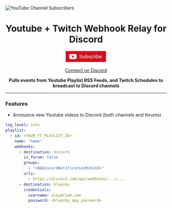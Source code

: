 ![YouTube Channel Subscribers](https://img.shields.io/youtube/channel/subscribers/UCXgqRZv7bHsKzwYBrtA9DFA?label=Youtube%20Subscribers&logo=Alaydriem&style=flat-square)

<div align="center">

  <h1>Youtube + Twitch Webhook Relay for Discord</h1>

<a href="https://www.youtube.com/@Alaydriem"><img src="https://raw.githubusercontent.com/alaydriem/bedrock-material-list/master/docs/subscribe.png" width="140"/></a>

<a href="https://discord.gg/CdtchD5zxr">Connect on Discord</a>

  <p>
    <strong>Pulls events from Youtube Playlist RSS Feeds, and Twitch Schedules to broadcast to Discord channels</strong>
  </p>
  <hr />
</div>

### Features

- Announce new Youtube videos to Discord (both channels and forums)

```yaml
log_level: info
playlist:
  - id: <YOUR_YT_PLAYLIST_ID>
    name: "name"
    webhooks:
      - destination: discord
        is_forum: false
        groups:
          - "<@&DiscordNotificationRoleId>"
        urls:
          - https://discord.com/api/webhooks/.../...
      - destination: bluesky
        credentials:
          username: alaydriem.com
          password: <bluesky_app_password>
```
